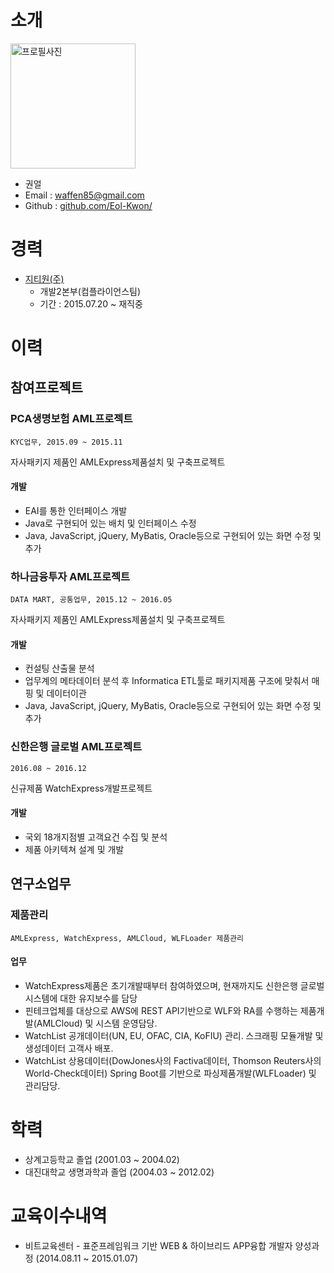 # 소개

<img alt="프로필사진" src="https://user-images.githubusercontent.com/25922181/86526018-95412580-bec9-11ea-81e2-698d52936534.jpeg" width="200">

* 권얼
* Email : waffen85@gmail.com
* Github : [github.com/Eol-Kwon/](https://github.com/Eol-Kwon/)


# 경력
* [지티원(주)](http://www.gtone.co.kr/)
    - 개발2본부(컴플라이언스팀)
    - 기간 : 2015.07.20 ~ 재직중


# 이력
## 참여프로젝트
### PCA생명보험 AML프로젝트
`KYC업무, 2015.09 ~ 2015.11`

자사패키지 제품인 AMLExpress제품설치 및 구축프로젝트

#### 개발
- EAI를 통한 인터페이스 개발
- Java로 구현되어 있는 배치 및 인터페이스 수정
- Java, JavaScript, jQuery, MyBatis, Oracle등으로 구현되어 있는 화면 수정 및 추가


### 하나금융투자 AML프로젝트
`DATA MART, 공통업무, 2015.12 ~ 2016.05`

자사패키지 제품인 AMLExpress제품설치 및 구축프로젝트

#### 개발 
- 컨설팅 산출물 분석
- 업무계의 메타데이터 분석 후 Informatica ETL툴로 패키지제품 구조에 맞춰서 매핑 및 데이터이관
- Java, JavaScript, jQuery, MyBatis, Oracle등으로 구현되어 있는 화면 수정 및 추가


### 신한은행 글로벌 AML프로젝트
`2016.08 ~ 2016.12`

신규제품 WatchExpress개발프로젝트

#### 개발 
- 국외 18개지점별 고객요건 수집 및 분석
- 제품 아키텍쳐 설계 및 개발



## 연구소업무
### 제품관리
`AMLExpress, WatchExpress, AMLCloud, WLFLoader 제품관리`

#### 업무 
- WatchExpress제품은 초기개발때부터 참여하였으며, 현재까지도 신한은행 글로벌시스템에 대한 유지보수를 담당
- 핀테크업체를 대상으로 AWS에 REST API기반으로 WLF와 RA를 수행하는 제품개발(AMLCloud) 및 시스템 운영담당.
- WatchList 공개데이터(UN, EU, OFAC, CIA, KoFIU) 관리. 스크래핑 모듈개발 및 생성데이터 고객사 배포.
- WatchList 상용데이터(DowJones사의 Factiva데이터, Thomson Reuters사의 World-Check데이터) Spring Boot를 기반으로 파싱제품개발(WLFLoader) 및 관리담당.


# 학력
* 상계고등학교 졸업 (2001.03 ~ 2004.02)
* 대진대학교 생명과학과 졸업 (2004.03 ~ 2012.02)

# 교육이수내역
* 비트교육센터 - 표준프레임워크 기반 WEB & 하이브리드 APP융합 개발자 양성과정 (2014.08.11 ~ 2015.01.07)
